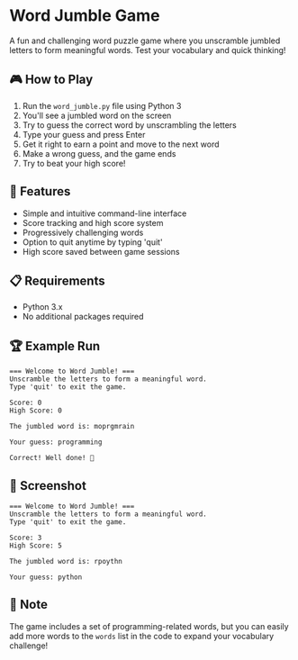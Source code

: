 # Word Jumble Game

A fun and challenging word puzzle game where you unscramble jumbled letters to form meaningful words. Test your vocabulary and quick thinking!

## 🎮 How to Play

1. Run the `word_jumble.py` file using Python 3
2. You'll see a jumbled word on the screen
3. Try to guess the correct word by unscrambling the letters
4. Type your guess and press Enter
5. Get it right to earn a point and move to the next word
6. Make a wrong guess, and the game ends
7. Try to beat your high score!

## 🚀 Features

- Simple and intuitive command-line interface
- Score tracking and high score system
- Progressively challenging words
- Option to quit anytime by typing 'quit'
- High score saved between game sessions

## 📋 Requirements

- Python 3.x
- No additional packages required

## 🏆 Example Run

```
=== Welcome to Word Jumble! ===
Unscramble the letters to form a meaningful word.
Type 'quit' to exit the game.

Score: 0
High Score: 0

The jumbled word is: moprgmrain

Your guess: programming

Correct! Well done! 🎉
```

## 📸 Screenshot

```
=== Welcome to Word Jumble! ===
Unscramble the letters to form a meaningful word.
Type 'quit' to exit the game.

Score: 3
High Score: 5

The jumbled word is: rpoythn

Your guess: python
```

## 📝 Note

The game includes a set of programming-related words, but you can easily add more words to the `words` list in the code to expand your vocabulary challenge!
